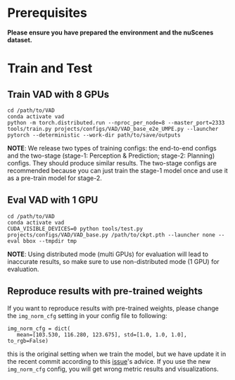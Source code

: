 # Prerequisites

**Please ensure you have prepared the environment and the nuScenes dataset.**

# Train and Test

## Train VAD with 8 GPUs 
```shell
cd /path/to/VAD
conda activate vad
python -m torch.distributed.run --nproc_per_node=8 --master_port=2333 tools/train.py projects/configs/VAD/VAD_base_e2e_UMPE.py --launcher pytorch --deterministic --work-dir path/to/save/outputs
```

**NOTE**: We release two types of training configs: the end-to-end configs and the two-stage (stage-1: Perception & Prediction; stage-2: Planning) configs. They should produce similar results. The two-stage configs are recommended because you can just train the stage-1 model once and use it as a pre-train model for stage-2.

## Eval VAD with 1 GPU
```shell
cd /path/to/VAD
conda activate vad
CUDA_VISIBLE_DEVICES=0 python tools/test.py projects/configs/VAD/VAD_base.py /path/to/ckpt.pth --launcher none --eval bbox --tmpdir tmp
```

**NOTE**: Using distributed mode (multi GPUs) for evaluation will lead to inaccurate results, so make sure to use non-distributed mode (1 GPU) for evaluation.

## Reproduce results with pre-trained weights
If you want to reproduce results with pre-trained weights, please change the `img_norm_cfg` setting in your config file to following:

 ``` 
img_norm_cfg = dict(
    mean=[103.530, 116.280, 123.675], std=[1.0, 1.0, 1.0], to_rgb=False)
```

this is the original setting when we train the model, but we have update it in the recent commit according to this [issue](https://github.com/hustvl/VAD/issues/9)'s advice. If you use the new `img_norm_cfg` config, you will get wrong metric results and visualizations.